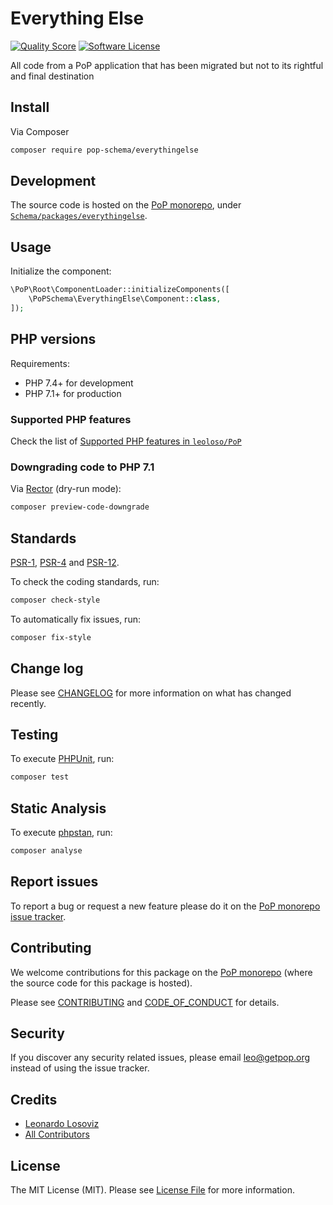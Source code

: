 # Everything Else

<!-- [![Build Status][ico-travis]][link-travis] -->
[![Quality Score][ico-code-quality]][link-code-quality]
[![Software License][ico-license]](LICENSE.md)

<!--
[![Latest Version on Packagist][ico-version]][link-packagist]
[![Coverage Status][ico-scrutinizer]][link-scrutinizer]
[![Total Downloads][ico-downloads]][link-downloads]
-->

All code from a PoP application that has been migrated but not to its rightful and final destination

## Install

Via Composer

``` bash
composer require pop-schema/everythingelse
```

## Development

The source code is hosted on the [PoP monorepo](https://github.com/leoloso/PoP), under [`Schema/packages/everythingelse`](https://github.com/leoloso/PoP/tree/master/layers/Schema/packages/everythingelse).

## Usage

Initialize the component:

``` php
\PoP\Root\ComponentLoader::initializeComponents([
    \PoPSchema\EverythingElse\Component::class,
]);
```

## PHP versions

Requirements:

- PHP 7.4+ for development
- PHP 7.1+ for production

### Supported PHP features

Check the list of [Supported PHP features in `leoloso/PoP`](https://github.com/leoloso/PoP/#supported-php-features)

### Downgrading code to PHP 7.1

Via [Rector](https://github.com/rectorphp/rector) (dry-run mode):

```bash
composer preview-code-downgrade
```

## Standards

[PSR-1](https://www.php-fig.org/psr/psr-1), [PSR-4](https://www.php-fig.org/psr/psr-4) and [PSR-12](https://www.php-fig.org/psr/psr-12).

To check the coding standards, run:

``` bash
composer check-style
```

To automatically fix issues, run:

``` bash
composer fix-style
```

## Change log

Please see [CHANGELOG](CHANGELOG.md) for more information on what has changed recently.

## Testing

To execute [PHPUnit](https://phpunit.de/), run:

``` bash
composer test
```

## Static Analysis

To execute [phpstan](https://github.com/phpstan/phpstan), run:

``` bash
composer analyse
```

## Report issues

To report a bug or request a new feature please do it on the [PoP monorepo issue tracker](https://github.com/leoloso/PoP/issues).

## Contributing

We welcome contributions for this package on the [PoP monorepo](https://github.com/leoloso/PoP) (where the source code for this package is hosted).

Please see [CONTRIBUTING](CONTRIBUTING.md) and [CODE_OF_CONDUCT](CODE_OF_CONDUCT.md) for details.

## Security

If you discover any security related issues, please email leo@getpop.org instead of using the issue tracker.

## Credits

- [Leonardo Losoviz][link-author]
- [All Contributors][link-contributors]

## License

The MIT License (MIT). Please see [License File](LICENSE.md) for more information.

[ico-version]: https://img.shields.io/packagist/v/pop-schema/everythingelse.svg?style=flat-square
[ico-license]: https://img.shields.io/badge/license-MIT-brightgreen.svg?style=flat-square
[ico-travis]: https://img.shields.io/travis/pop-schema/everythingelse/master.svg?style=flat-square
[ico-scrutinizer]: https://img.shields.io/scrutinizer/coverage/g/pop-schema/everythingelse.svg?style=flat-square
[ico-code-quality]: https://img.shields.io/scrutinizer/g/pop-schema/everythingelse.svg?style=flat-square
[ico-downloads]: https://img.shields.io/packagist/dt/pop-schema/everythingelse.svg?style=flat-square

[link-packagist]: https://packagist.org/packages/pop-schema/everythingelse
[link-travis]: https://travis-ci.org/pop-schema/everythingelse
[link-scrutinizer]: https://scrutinizer-ci.com/g/pop-schema/everythingelse/code-structure
[link-code-quality]: https://scrutinizer-ci.com/g/pop-schema/everythingelse
[link-downloads]: https://packagist.org/packages/pop-schema/everythingelse
[link-author]: https://github.com/leoloso
[link-contributors]: ../../../../../../contributors
